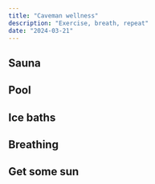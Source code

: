 ```yaml
---
title: "Caveman wellness"
description: "Exercise, breath, repeat"
date: "2024-03-21"
---
```


## Sauna

## Pool

## Ice baths

## Breathing

## Get some sun